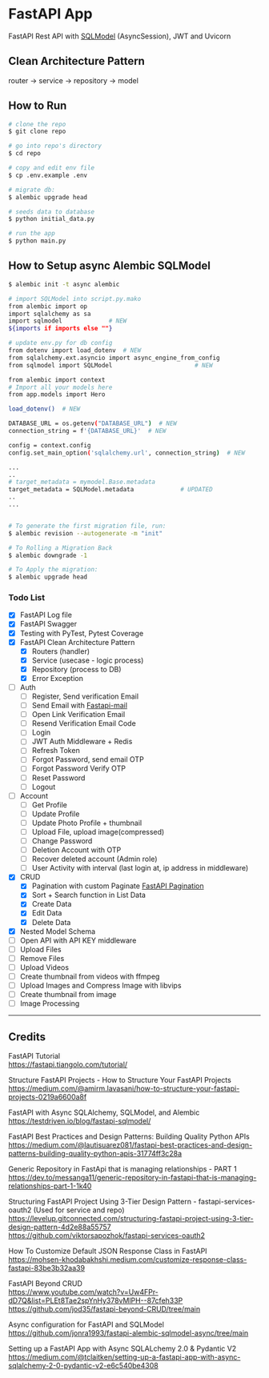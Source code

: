 # FastAPI App

FastAPI Rest API with [SQLModel](https://sqlmodel.tiangolo.com/) (AsyncSession), JWT and Uvicorn

## Clean Architecture Pattern

router -> service -> repository -> model

## How to Run

```sh
# clone the repo
$ git clone repo

# go into repo's directory
$ cd repo

# copy and edit env file
$ cp .env.example .env

# migrate db:
$ alembic upgrade head

# seeds data to database
$ python initial_data.py

# run the app
$ python main.py
```

## How to Setup async Alembic SQLModel

```sh
$ alembic init -t async alembic

# import SQLModel into script.py.mako
from alembic import op
import sqlalchemy as sa
import sqlmodel             # NEW
${imports if imports else ""}

# update env.py for db config
from dotenv import load_dotenv  # NEW
from sqlalchemy.ext.asyncio import async_engine_from_config
from sqlmodel import SQLModel                       # NEW

from alembic import context
# Import all your models here
from app.models import Hero

load_dotenv()  # NEW

DATABASE_URL = os.getenv("DATABASE_URL")  # NEW
connection_string = f'{DATABASE_URL}'  # NEW

config = context.config
config.set_main_option('sqlalchemy.url', connection_string)  # NEW

...
..
# target_metadata = mymodel.Base.metadata
target_metadata = SQLModel.metadata             # UPDATED
..
...


# To generate the first migration file, run:
$ alembic revision --autogenerate -m "init"

# To Rolling a Migration Back
$ alembic downgrade -1

# To Apply the migration:
$ alembic upgrade head

```

### Todo List

- [x] FastAPI Log file
- [x] FastAPI Swagger
- [x] Testing with PyTest, Pytest Coverage
- [x] FastAPI Clean Architecture Pattern
  - [x] Routers (handler)
  - [x] Service (usecase - logic process)
  - [x] Repository (process to DB)
  - [x] Error Exception
- [ ] Auth
  - [ ] Register, Send verification Email
  - [ ] Send Email with [Fastapi-mail](https://sabuhish.github.io/fastapi-mail/)
  - [ ] Open Link Verification Email
  - [ ] Resend Verification Email Code
  - [ ] Login
  - [ ] JWT Auth Middleware + Redis
  - [ ] Refresh Token
  - [ ] Forgot Password, send email OTP
  - [ ] Forgot Password Verify OTP
  - [ ] Reset Password
  - [ ] Logout
- [ ] Account
  - [ ] Get Profile
  - [ ] Update Profile
  - [ ] Update Photo Profile + thumbnail
  - [ ] Upload File, upload image(compressed)
  - [ ] Change Password
  - [ ] Deletion Account with OTP
  - [ ] Recover deleted account (Admin role)
  - [ ] User Activity with interval (last login at, ip address in middleware)
- [x] CRUD
  - [x] Pagination with custom Paginate [FastAPI Pagination](https://uriyyo-fastapi-pagination.netlify.app/)
  - [x] Sort + Search function in List Data
  - [x] Create Data
  - [x] Edit Data
  - [x] Delete Data
- [x] Nested Model Schema
- [ ] Open API with API KEY middleware
- [ ] Upload Files
- [ ] Remove Files
- [ ] Upload Videos
- [ ] Create thumbnail from videos with ffmpeg
- [ ] Upload Images and Compress Image with libvips
- [ ] Create thumbnail from image
- [ ] Image Processing

---


## Credits


FastAPI Tutorial  
https://fastapi.tiangolo.com/tutorial/

Structure FastAPI Projects - How to Structure Your FastAPI Projects  
https://medium.com/@amirm.lavasani/how-to-structure-your-fastapi-projects-0219a6600a8f

FastAPI with Async SQLAlchemy, SQLModel, and Alembic  
https://testdriven.io/blog/fastapi-sqlmodel/

FastAPI Best Practices and Design Patterns: Building Quality Python APIs  
https://medium.com/@lautisuarez081/fastapi-best-practices-and-design-patterns-building-quality-python-apis-31774ff3c28a

Generic Repository in FastApi that is managing relationships - PART 1  
https://dev.to/messanga11/generic-repository-in-fastapi-that-is-managing-relationships-part-1-1k40

Structuring FastAPI Project Using 3-Tier Design Pattern - fastapi-services-oauth2 (Used for service and repo)  
https://levelup.gitconnected.com/structuring-fastapi-project-using-3-tier-design-pattern-4d2e88a55757  
https://github.com/viktorsapozhok/fastapi-services-oauth2

How To Customize Default JSON Response Class in FastAPI  
https://mohsen-khodabakhshi.medium.com/customize-response-class-fastapi-83be3b32aa39

FastAPI Beyond CRUD  
https://www.youtube.com/watch?v=Uw4FPr-dD7Q&list=PLEt8Tae2spYnHy378vMlPH--87cfeh33P  
https://github.com/jod35/fastapi-beyond-CRUD/tree/main

Async configuration for FastAPI and SQLModel  
https://github.com/jonra1993/fastapi-alembic-sqlmodel-async/tree/main

Setting up a FastAPI App with Async SQLALchemy 2.0 & Pydantic V2  
https://medium.com/@tclaitken/setting-up-a-fastapi-app-with-async-sqlalchemy-2-0-pydantic-v2-e6c540be4308
